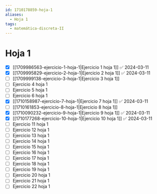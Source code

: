 ```yaml
---
id: 1710178859-hoja-1
aliases:
  - Hoja 1
tags:
  - matemática-discreta-II
---
```


# Hoja 1

- [x] [[1709986563-ejercicio-1-hoja-1|Ejercicio 1 hoja 1]] ✅ 2024-03-11
- [x] [[1709995829-ejercicio-2-hoja-1|Ejercicio 2 hoja 1]] ✅ 2024-03-11
- [ ] [[1709999138-ejercicio-3-hoja-1|Ejercicio 3 hoja 1]]
- [ ] Ejercicio 4 hoja 1
- [ ] Ejercicio 5 hoja 1
- [ ] Ejercicio 6 hoja 1
- [x] [[1710158987-ejercicio-7-hoja-1|Ejercicio 7 hoja 1]] ✅ 2024-03-11
- [ ] [[1710161853-ejercicio-8-hoja-1|Ejercicio 8 hoja 1]]
- [x] [[1710090232-ejercicio-9-hoja-1|Ejercicio 9 hoja 1]] ✅ 2024-03-11
- [x] [[1710177268-ejercicio-10-hoja-1|Ejercicio 10 hoja 1]] ✅ 2024-03-11
- [ ] Ejercicio 11 hoja 1
- [ ] Ejercicio 12 hoja 1
- [ ] Ejercicio 13 hoja 1
- [ ] Ejercicio 14 hoja 1
- [ ] Ejercicio 15 hoja 1
- [ ] Ejercicio 16 hoja 1
- [ ] Ejercicio 17 hoja 1
- [ ] Ejercicio 18 hoja 1
- [ ] Ejercicio 19 hoja 1
- [ ] Ejercicio 20 hoja 1
- [ ] Ejercicio 21 hoja 1
- [ ] Ejercicio 22 hoja 1
